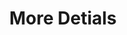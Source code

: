 ---
ee_id_thing: '2204'
site: '1'
type: '2'
inv_num: 2012-027
add_credit:
url: 2012-027-more-details
title: More Detials
year: '2012'
display_year: '2012'
medium: Tic-tacs, Mercedes-Benz Concept Style Coupé
dims: Variable
pitch: "​A handful of tic-tacs thrown under the front seat of a Mercedes,....:)"
ps: So yeah, this was just some tic tacs thrown under the front seat of a Mercedes,..
  it wz in a show at MOCA LA (curated by Mike D!) I think it is my personal highlight
  of 2012. If you have a Mercedes and are interested in this work - aka having some
  tic tacs thrown under your front seat - please contact me using the contact on the
  ABOUT page of this site. Thanks and looking forward to hearing from you ! :)
live_url:
youtube:
https://github.com/coryarcangel/alu:
imgs: more-details-2012-027-detail-2-database-JT-Moca.jpg,more-details-2012-027-detail-database-PC.jpg,more-details-2012-027-full-1-database-SK.jpg
subheading:
download:
commission:
related:
layout: things-i-made
---
